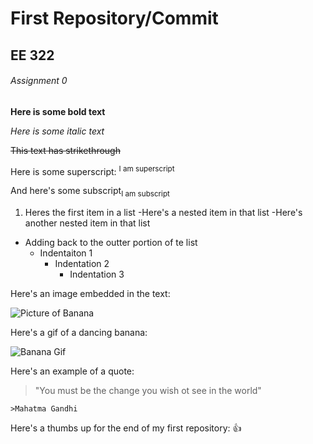 # First Repository/Commit
## EE 322
###### Assignment 0

**Here is some bold text**

*Here is some italic text*

~~This text has strikethrough~~

Here is some superscript: <sup>I am superscript<sup> 

And here's some subscript<sub>I am subscript<sub>

1. Heres the first item in a list
  -Here's a nested item in that list
    -Here's another nested item in that list
  - Adding back to the outter portion of te list 
    - Indentaiton 1
      - Indentation 2
        - Indentation 3

Here's an image embedded in the text:

![Picture of Banana](https://images.immediate.co.uk/production/volatile/sites/30/2017/01/Bananas-218094b-scaled.jpg)
    
Here's a gif of a dancing banana:

![Banana Gif](https://media.tenor.com/UTfN6nIPrlYAAAAM/banana-dance.gif)
    
  
Here's an example of a quote:
  
  >"You must be the change you wish ot see in the world"
  
    >Mahatma Gandhi
  
  
  
  
Here's a thumbs up for the end of my first repository: :+1:
